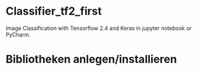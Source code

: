 # Classifier_tf2_first
Image Classification with Tensorflow 2.4 and Keras in jupyter notebook or PyCharm.

# Bibliotheken anlegen/installieren


